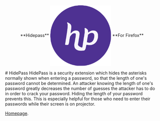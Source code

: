 <p align="center">
**Hidepass** <img src="icons/icon-big.png" width="200" style="vertical-align:middle;"> **For Firefox**
</p>
# HidePass
HidePass is a security extension which hides the asterisks normally shown when entering a password, so that the length of one's password cannot be determined. An attacker knowing the length of one's password greatly decreases the number of guesses the attacker has to do in order to crack your password. Hiding the length of your password prevents this. This is especially helpful for those who need to enter their passwords while their screen is on projector.

[Homepage](https://addons.mozilla.org/en-US/firefox/addon/hidepass/?src=search).
